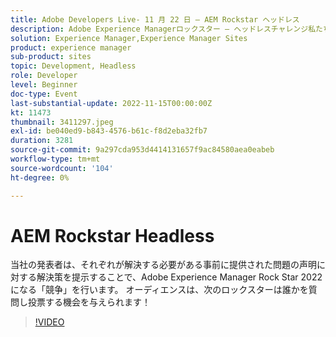 ```yaml
---
title: Adobe Developers Live- 11 月 22 日 — AEM Rockstar ヘッドレス
description: Adobe Experience Managerロックスター — ヘッドレスチャレンジ私たちのプレゼンターは、それぞれが解決する必要がある事前に提供された問題の声明に対する解決策を提示することで、Adobe Experience Managerロックスター 2022 になる「競争」を行います。 オーディエンスは、次のロックスターは誰かを質問し投票する機会を与えられます！
solution: Experience Manager,Experience Manager Sites
product: experience manager
sub-product: sites
topic: Development, Headless
role: Developer
level: Beginner
doc-type: Event
last-substantial-update: 2022-11-15T00:00:00Z
kt: 11473
thumbnail: 3411297.jpeg
exl-id: be040ed9-b843-4576-b61c-f8d2eba32fb7
duration: 3281
source-git-commit: 9a297cda953d4414131657f9ac84580aea0eabeb
workflow-type: tm+mt
source-wordcount: '104'
ht-degree: 0%

---
```


# AEM Rockstar Headless

当社の発表者は、それぞれが解決する必要がある事前に提供された問題の声明に対する解決策を提示することで、Adobe Experience Manager Rock Star 2022 になる「競争」を行います。 オーディエンスは、次のロックスターは誰かを質問し投票する機会を与えられます！

>[!VIDEO](https://video.tv.adobe.com/v/3411297/?quality=12&learn=on)
